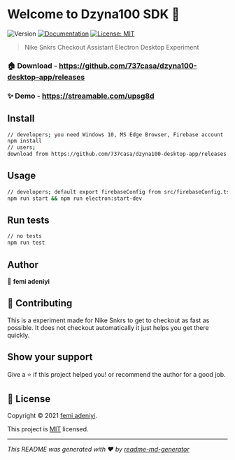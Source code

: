 # Welcome to Dzyna100 SDK 👋
![Version](https://img.shields.io/badge/version-0.1.4-blue.svg?cacheSeconds=2592000)
[![Documentation](https://img.shields.io/badge/documentation-yes-brightgreen.svg)](dzynadzyna.com/sdk/docs)
[![License: MIT](https://img.shields.io/badge/License-MIT-yellow.svg)](mit.url)

> Nike Snkrs Checkout Assistant Electron Desktop Experiment

### 🏠 Download - https://github.com/737casa/dzyna100-desktop-app/releases

### ✨ Demo - https://streamable.com/upsg8d

## Install

```sh
// developers; you need Windows 10, MS Edge Browser, Firebase account
npm install
// users; 
download from https://github.com/737casa/dzyna100-desktop-app/releases
```

## Usage

```sh
// developers; default export firebaseConfig from src/firebaseConfig.ts
npm run start && npm run electron:start-dev
```

## Run tests

```sh
// no tests
npm run test
```

## Author

👤 **femi adeniyi**

## 🤝 Contributing

This is a experiment made for Nike Snkrs to get to checkout as fast as possible. It does not checkout automatically it just helps you get there quickly.

## Show your support

Give a ⭐️ if this project helped you! or recommend the author for a good job.


## 📝 License

Copyright © 2021 [femi adeniyi](https://github.com/Halle49).

This project is [MIT](https://opensource.org/licenses/MIT) licensed.

***
_This README was generated with ❤️ by [readme-md-generator](https://github.com/kefranabg/readme-md-generator)_